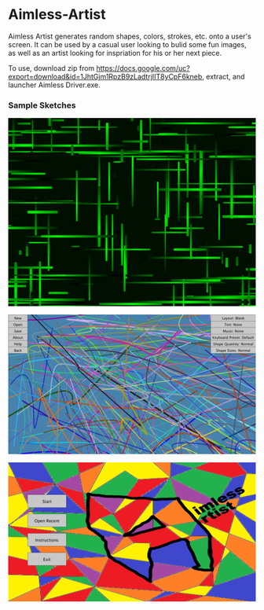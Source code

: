 # Aimless-Artist

Aimless Artist generates random shapes, colors, strokes, etc. onto a user's screen. It can be used by a casual user looking to bulid some fun images, as well as an artist looking for inspriation for his or her next piece.

To use, download zip from https://docs.google.com/uc?export=download&id=1JhtGjm1RpzB9zLadtrjIIT8yCpF6kneb, extract, and launcher Aimless Driver.exe.

### Sample Sketches
![Sample Sketch](/Saved%20Images/Aimless_Artist_Sketch.png?raw=true "Sample Sketch")

![Sample Sketch](screenshot1.png?raw=true "Sample Sketch")

![Main Menu](screenshot2.png?raw=true "Main Menu")
